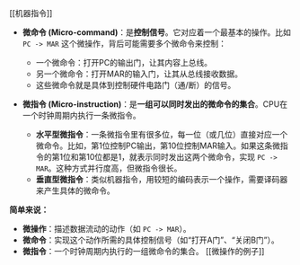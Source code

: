 [[机器指令]] 
*   **微命令 (Micro-command)**：是**控制信号**。它对应着一个最基本的操作。比如 `PC -> MAR` 这个微操作，背后可能需要多个微命令来控制：
    *   一个微命令：打开PC的输出门，让其内容上总线。
    *   另一个微命令：打开MAR的输入门，让其从总线接收数据。
    *   这些微命令就是具体到控制硬件电路门（通/断）的信号。

*   **微指令 (Micro-instruction)**：是**一组可以同时发出的微命令的集合**。CPU在一个时钟周期内执行一条微指令。
    *   **水平型微指令**：一条微指令里有很多位，每一位（或几位）直接对应一个微命令。比如，第1位控制PC输出，第10位控制MAR输入。如果这条微指令的第1位和第10位都是1，就表示同时发出这两个微命令，实现 `PC -> MAR`。这种方式并行度高，但微指令很长。
    *   **垂直型微指令**：类似机器指令，用较短的编码表示一个操作，需要译码器来产生具体的微命令。

**简单来说：**
*   **微操作**：描述数据流动的动作（如 `PC -> MAR`）。
*   **微命令**：实现这个动作所需的具体控制信号（如“打开A门”、“关闭B门”）。
*   **微指令**：一个时钟周期内执行的一组微命令的集合。
[[微操作的例子]] 